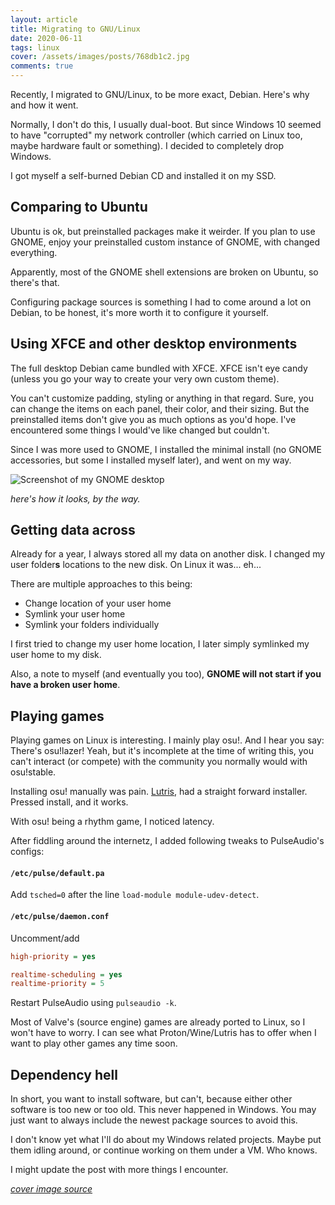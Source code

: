 ```yaml
---
layout: article
title: Migrating to GNU/Linux
date: 2020-06-11
tags: linux
cover: /assets/images/posts/768db1c2.jpg
comments: true
---
```


Recently, I migrated to GNU/Linux, to be more exact, Debian.
Here's why and how it went.

Normally, I don't do this, I usually dual-boot. But since Windows 10 seemed to have "corrupted" my network controller (which carried on Linux too, maybe hardware fault or something). I decided to completely drop Windows.

I got myself a self-burned Debian CD and installed it on my SSD.

## Comparing to Ubuntu
Ubuntu is ok, but preinstalled packages make it weirder. If you plan to use GNOME, enjoy your preinstalled custom instance of GNOME, with changed everything.

Apparently, most of the GNOME shell extensions are broken on Ubuntu, so there's that.

Configuring package sources is something I had to come around a lot on Debian, to be honest, it's more worth it to configure it yourself.

## Using XFCE and other desktop environments
The full desktop Debian came bundled with XFCE. XFCE isn't eye candy (unless you go your way to create your very own custom theme).

You can't customize padding, styling or anything in that regard. Sure, you can change the items on each panel, their color, and their sizing. But the preinstalled items don't give you as much options as you'd hope. I've encountered some things I would've like changed but couldn't.

Since I was more used to GNOME, I installed the minimal install (no GNOME accessories, but some I installed myself later), and went on my way.

![Screenshot of my GNOME desktop](/images/posts/gnome-desktop.webp)

*here's how it looks, by the way.*

## Getting data across

Already for a year, I always stored all my data on another disk. I changed my user folder**s** locations to the new disk. On Linux it was... eh...

There are multiple approaches to this being:

- Change location of your user home
- Symlink your user home
- Symlink your folders individually

I first tried to change my user home location, I later simply symlinked my user home to my disk.

Also, a note to myself (and eventually you too), **GNOME will not start if you have a broken user home**.

## Playing games

Playing games on Linux is interesting. I mainly play osu!.
And I hear you say: There's osu!lazer! Yeah, but it's incomplete at the time of writing this, you can't interact (or compete) with the community you normally would with osu!stable.

Installing osu! manually was pain. [Lutris](https://lutris.net/), had a straight forward installer. Pressed install, and it works.

With osu! being a rhythm game, I noticed latency.

After fiddling around the internetz, I added following tweaks to PulseAudio's configs:

#### `/etc/pulse/default.pa`
Add `tsched=0` after the line `load-module module-udev-detect`.

#### `/etc/pulse/daemon.conf`
Uncomment/add
```ini
high-priority = yes

realtime-scheduling = yes
realtime-priority = 5
```

Restart PulseAudio using `pulseaudio -k`.

Most of Valve's (source engine) games are already ported to Linux, so I won't have to worry. I can see what Proton/Wine/Lutris has to offer when I want to play other games any time soon.

## Dependency hell

In short, you want to install software, but can't, because either other software is too new or too old. This never happened in Windows. You may just want to always include the newest package sources to avoid this.



I don't know yet what I'll do about my Windows related projects. Maybe put them idling around, or continue working on them under a VM. Who knows.

I might update the post with more things I encounter.

*[cover image source](http://www.jkhp.it/OS-tan/credits.htm)*
